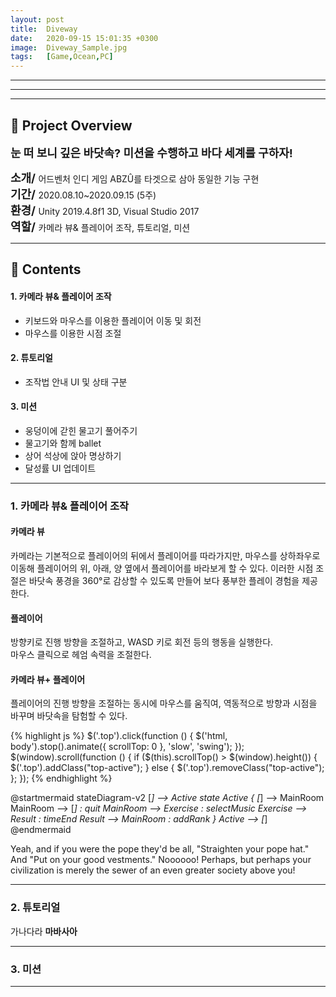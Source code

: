 ```yaml
---
layout: post
title:  Diveway
date:   2020-09-15 15:01:35 +0300
image:  Diveway_Sample.jpg
tags:   [Game,Ocean,PC]
---
```

---
 

---
---
## 🌊 Project Overview
  
**<font size="4"> 눈 떠 보니 깊은 바닷속? 미션을 수행하고 바다 세계를 구하자!</font>**  

**<font size="4">소개/ </font>** 어드벤처 인디 게임 ABZÛ를 타겟으로 삼아 동일한 기능 구현  
**<font size="4">기간/ </font>** 2020.08.10~2020.09.15 (5주)  
**<font size="4">환경/ </font>** Unity 2019.4.8f1 3D, Visual Studio 2017  
**<font size="4">역할/ </font>** 카메라 뷰& 플레이어 조작, 튜토리얼, 미션

---

## 🌊 Contents

#### 1. 카메라 뷰& 플레이어 조작
* 키보드와 마우스를 이용한 플레이어 이동 및 회전
* 마우스를 이용한 시점 조절

#### 2. 튜토리얼
* 조작법 안내 UI 및 상태 구분

#### 3. 미션
* 웅덩이에 갇힌 물고기 풀어주기
* 물고기와 함께 ballet
* 상어 석상에 앉아 명상하기
* 달성률 UI 업데이트

---
### 1. 카메라 뷰& 플레이어 조작
#### 카메라 뷰  
카메라는 기본적으로 플레이어의 뒤에서 플레이어를 따라가지만, 마우스를 상하좌우로 이동해 플레이어의 위, 아래, 양 옆에서 플레이어를 바라보게 할 수 있다. 이러한 시점 조절은 바닷속 풍경을 360°로 감상할 수 있도록 만들어 보다 풍부한 플레이 경험을 제공한다.
#### 플레이어  
방향키로 진행 방향을 조절하고, WASD 키로 회전 등의 행동을 실행한다.  
마우스 클릭으로 헤엄 속력을 조절한다.
#### 카메라 뷰+ 플레이어
플레이어의 진행 방향을 조절하는 동시에 마우스를 움직여, 역동적으로 방향과 시점을 바꾸며 바닷속을 탐험할 수 있다.

{% highlight js %}
  $('.top').click(function () {
    $('html, body').stop().animate({ scrollTop: 0 }, 'slow', 'swing');
  });
  $(window).scroll(function () {
    if ($(this).scrollTop() > $(window).height()) {
      $('.top').addClass("top-active");
    } else {
      $('.top').removeClass("top-active");
    };
  });
{% endhighlight %}

@startmermaid
stateDiagram-v2
    [*] --> Active
    state Active {
        [*] --> MainRoom
        MainRoom --> [*] : quit
        MainRoom --> Exercise : selectMusic
        Exercise --> Result : timeEnd
        Result --> MainRoom : addRank 
    }
    Active --> [*]
@endmermaid

Yeah, and if you were the pope they'd be all, "Straighten your pope hat." And "Put on your good vestments." Noooooo! Perhaps, but perhaps your civilization is merely the sewer of an even greater society above you!

---

### 2. 튜토리얼

가나다라 __마바사아__

---

### 3. 미션

---



